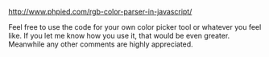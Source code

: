 http://www.phpied.com/rgb-color-parser-in-javascript/

Feel free to use the code for your own color picker tool or whatever you feel
like. If you let me know how you use it, that would be even greater. Meanwhile
any other comments are highly appreciated. 
